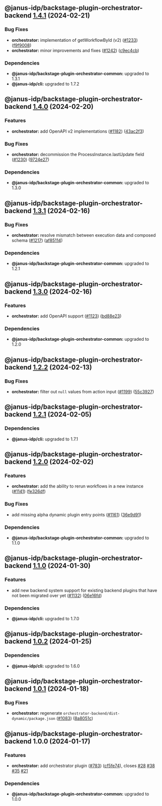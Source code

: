 ## @janus-idp/backstage-plugin-orchestrator-backend [1.4.1](https://github.com/janus-idp/backstage-plugins/compare/@janus-idp/backstage-plugin-orchestrator-backend@1.4.0...@janus-idp/backstage-plugin-orchestrator-backend@1.4.1) (2024-02-21)


### Bug Fixes

* **orchestrator:** implementation of getWorkflowById (v2) ([#1233](https://github.com/janus-idp/backstage-plugins/issues/1233)) ([f9f9008](https://github.com/janus-idp/backstage-plugins/commit/f9f9008d29f244c2ae6d688d3e2dc9b65b705e5b))
* **orchestrator:** minor improvements and fixes ([#1242](https://github.com/janus-idp/backstage-plugins/issues/1242)) ([c9ec4cb](https://github.com/janus-idp/backstage-plugins/commit/c9ec4cbe1847268e8068edc69c7937c5e133c315))



### Dependencies

* **@janus-idp/backstage-plugin-orchestrator-common:** upgraded to 1.3.1
* **@janus-idp/cli:** upgraded to 1.7.2

## @janus-idp/backstage-plugin-orchestrator-backend [1.4.0](https://github.com/janus-idp/backstage-plugins/compare/@janus-idp/backstage-plugin-orchestrator-backend@1.3.1...@janus-idp/backstage-plugin-orchestrator-backend@1.4.0) (2024-02-20)


### Features

* **orchestrator:** add OpenAPI v2 implementations ([#1182](https://github.com/janus-idp/backstage-plugins/issues/1182)) ([43ac2f3](https://github.com/janus-idp/backstage-plugins/commit/43ac2f3f492b5c977142a3cfd9868d5e193ceb02))


### Bug Fixes

* **orchestrator:** decommission the ProcessInstance.lastUpdate field ([#1230](https://github.com/janus-idp/backstage-plugins/issues/1230)) ([9724e27](https://github.com/janus-idp/backstage-plugins/commit/9724e27eaa84fe73d7724f28c86409681b7f79f8))



### Dependencies

* **@janus-idp/backstage-plugin-orchestrator-common:** upgraded to 1.3.0

## @janus-idp/backstage-plugin-orchestrator-backend [1.3.1](https://github.com/janus-idp/backstage-plugins/compare/@janus-idp/backstage-plugin-orchestrator-backend@1.3.0...@janus-idp/backstage-plugin-orchestrator-backend@1.3.1) (2024-02-16)


### Bug Fixes

* **orchestrator:** resolve mismatch between execution data and composed schema ([#1217](https://github.com/janus-idp/backstage-plugins/issues/1217)) ([af85114](https://github.com/janus-idp/backstage-plugins/commit/af851148935e1ed083709cac145520d7551de737))



### Dependencies

* **@janus-idp/backstage-plugin-orchestrator-common:** upgraded to 1.2.1

## @janus-idp/backstage-plugin-orchestrator-backend [1.3.0](https://github.com/janus-idp/backstage-plugins/compare/@janus-idp/backstage-plugin-orchestrator-backend@1.2.2...@janus-idp/backstage-plugin-orchestrator-backend@1.3.0) (2024-02-16)


### Features

* **orchestrator:** add OpenAPI support ([#1123](https://github.com/janus-idp/backstage-plugins/issues/1123)) ([bd88e23](https://github.com/janus-idp/backstage-plugins/commit/bd88e2304c93761ce6754985074f004a5a3c8c4b))



### Dependencies

* **@janus-idp/backstage-plugin-orchestrator-common:** upgraded to 1.2.0

## @janus-idp/backstage-plugin-orchestrator-backend [1.2.2](https://github.com/janus-idp/backstage-plugins/compare/@janus-idp/backstage-plugin-orchestrator-backend@1.2.1...@janus-idp/backstage-plugin-orchestrator-backend@1.2.2) (2024-02-13)


### Bug Fixes

* **orchestrator:** filter out `null` values from action input ([#1199](https://github.com/janus-idp/backstage-plugins/issues/1199)) ([55c3927](https://github.com/janus-idp/backstage-plugins/commit/55c3927fb5211e1ec78719fd38740eb29e481962))

## @janus-idp/backstage-plugin-orchestrator-backend [1.2.1](https://github.com/janus-idp/backstage-plugins/compare/@janus-idp/backstage-plugin-orchestrator-backend@1.2.0...@janus-idp/backstage-plugin-orchestrator-backend@1.2.1) (2024-02-05)



### Dependencies

* **@janus-idp/cli:** upgraded to 1.7.1

## @janus-idp/backstage-plugin-orchestrator-backend [1.2.0](https://github.com/janus-idp/backstage-plugins/compare/@janus-idp/backstage-plugin-orchestrator-backend@1.1.0...@janus-idp/backstage-plugin-orchestrator-backend@1.2.0) (2024-02-02)


### Features

* **orchestrator:** add the ability to rerun workflows in a new instance ([#1141](https://github.com/janus-idp/backstage-plugins/issues/1141)) ([fe326df](https://github.com/janus-idp/backstage-plugins/commit/fe326df569caa5a9e7b7ec809c1c371a2a936010))


### Bug Fixes

* add missing alpha  dynamic plugin entry points ([#1161](https://github.com/janus-idp/backstage-plugins/issues/1161)) ([36e9d91](https://github.com/janus-idp/backstage-plugins/commit/36e9d910b8f534fd9db2f8210c9aa7a24560f01d))



### Dependencies

* **@janus-idp/backstage-plugin-orchestrator-common:** upgraded to 1.1.0

## @janus-idp/backstage-plugin-orchestrator-backend [1.1.0](https://github.com/janus-idp/backstage-plugins/compare/@janus-idp/backstage-plugin-orchestrator-backend@1.0.2...@janus-idp/backstage-plugin-orchestrator-backend@1.1.0) (2024-01-30)


### Features

* add new backend system support for existing backend plugins that have not been migrated over yet ([#1132](https://github.com/janus-idp/backstage-plugins/issues/1132)) ([06e16fd](https://github.com/janus-idp/backstage-plugins/commit/06e16fdcf64257dd08297cb727445d9a8a23c522))



### Dependencies

* **@janus-idp/cli:** upgraded to 1.7.0

## @janus-idp/backstage-plugin-orchestrator-backend [1.0.2](https://github.com/janus-idp/backstage-plugins/compare/@janus-idp/backstage-plugin-orchestrator-backend@1.0.1...@janus-idp/backstage-plugin-orchestrator-backend@1.0.2) (2024-01-25)



### Dependencies

* **@janus-idp/cli:** upgraded to 1.6.0

## @janus-idp/backstage-plugin-orchestrator-backend [1.0.1](https://github.com/janus-idp/backstage-plugins/compare/@janus-idp/backstage-plugin-orchestrator-backend@1.0.0...@janus-idp/backstage-plugin-orchestrator-backend@1.0.1) (2024-01-18)


### Bug Fixes

* **orchestrator:** regenerate `orchestrator-backend/dist-dynamic/package.json` ([#1083](https://github.com/janus-idp/backstage-plugins/issues/1083)) ([8a8051c](https://github.com/janus-idp/backstage-plugins/commit/8a8051c5eded7bdd3e05d1532e8354709aaccb8b))

## @janus-idp/backstage-plugin-orchestrator-backend 1.0.0 (2024-01-17)


### Features

* **orchestrator:** add orchestrator plugin ([#783](https://github.com/janus-idp/backstage-plugins/issues/783)) ([cf5fe74](https://github.com/janus-idp/backstage-plugins/commit/cf5fe74db6992d9f51f5073bbcf20c8c346357a1)), closes [#28](https://github.com/janus-idp/backstage-plugins/issues/28) [#38](https://github.com/janus-idp/backstage-plugins/issues/38) [#35](https://github.com/janus-idp/backstage-plugins/issues/35) [#21](https://github.com/janus-idp/backstage-plugins/issues/21)



### Dependencies

* **@janus-idp/backstage-plugin-orchestrator-common:** upgraded to 1.0.0
